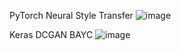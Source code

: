 
PyTorch Neural Style Transfer 
![image](https://user-images.githubusercontent.com/104868606/193228694-86a2985a-1820-4ca9-bc98-52e264ce1fd4.png)


Keras DCGAN BAYC
![image](https://user-images.githubusercontent.com/104868606/193228262-9c26d563-d69a-4906-a551-f6127317c738.png)
